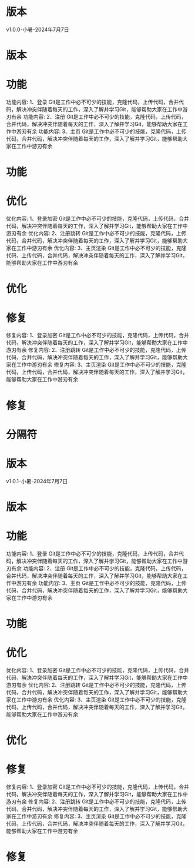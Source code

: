 # 版本
v1.0.0-小暑-2024年7月7日
# 版本
# 功能
功能内容: 1、登录 Git是工作中必不可少的技能，克隆代码，上传代码，合并代码，解决冲突伴随着每天的工作，深入了解并学习Git，能够帮助大家在工作中游刃有余
功能内容: 2、注册 Git是工作中必不可少的技能，克隆代码，上传代码，合并代码，解决冲突伴随着每天的工作，深入了解并学习Git，能够帮助大家在工作中游刃有余
功能内容: 3、主页 Git是工作中必不可少的技能，克隆代码，上传代码，合并代码，解决冲突伴随着每天的工作，深入了解并学习Git，能够帮助大家在工作中游刃有余
# 功能
# 优化
优化内容: 1、登录加密 Git是工作中必不可少的技能，克隆代码，上传代码，合并代码，解决冲突伴随着每天的工作，深入了解并学习Git，能够帮助大家在工作中游刃有余
优化内容: 2、注册跳转 Git是工作中必不可少的技能，克隆代码，上传代码，合并代码，解决冲突伴随着每天的工作，深入了解并学习Git，能够帮助大家在工作中游刃有余
优化内容: 3、主页渲染 Git是工作中必不可少的技能，克隆代码，上传代码，合并代码，解决冲突伴随着每天的工作，深入了解并学习Git，能够帮助大家在工作中游刃有余
# 优化
# 修复
修复内容: 1、登录加密 Git是工作中必不可少的技能，克隆代码，上传代码，合并代码，解决冲突伴随着每天的工作，深入了解并学习Git，能够帮助大家在工作中游刃有余
修复内容: 2、注册跳转 Git是工作中必不可少的技能，克隆代码，上传代码，合并代码，解决冲突伴随着每天的工作，深入了解并学习Git，能够帮助大家在工作中游刃有余
修复内容: 3、主页渲染 Git是工作中必不可少的技能，克隆代码，上传代码，合并代码，解决冲突伴随着每天的工作，深入了解并学习Git，能够帮助大家在工作中游刃有余
# 修复
# 分隔符
# 版本
v1.0.1-小暑-2024年7月7日
# 版本
# 功能
功能内容: 1、登录 Git是工作中必不可少的技能，克隆代码，上传代码，合并代码，解决冲突伴随着每天的工作，深入了解并学习Git，能够帮助大家在工作中游刃有余
功能内容: 2、注册 Git是工作中必不可少的技能，克隆代码，上传代码，合并代码，解决冲突伴随着每天的工作，深入了解并学习Git，能够帮助大家在工作中游刃有余
功能内容: 3、主页 Git是工作中必不可少的技能，克隆代码，上传代码，合并代码，解决冲突伴随着每天的工作，深入了解并学习Git，能够帮助大家在工作中游刃有余
# 功能
# 优化
优化内容: 1、登录加密 Git是工作中必不可少的技能，克隆代码，上传代码，合并代码，解决冲突伴随着每天的工作，深入了解并学习Git，能够帮助大家在工作中游刃有余
优化内容: 2、注册跳转 Git是工作中必不可少的技能，克隆代码，上传代码，合并代码，解决冲突伴随着每天的工作，深入了解并学习Git，能够帮助大家在工作中游刃有余
优化内容: 3、主页渲染 Git是工作中必不可少的技能，克隆代码，上传代码，合并代码，解决冲突伴随着每天的工作，深入了解并学习Git，能够帮助大家在工作中游刃有余
# 优化
# 修复
修复内容: 1、登录加密 Git是工作中必不可少的技能，克隆代码，上传代码，合并代码，解决冲突伴随着每天的工作，深入了解并学习Git，能够帮助大家在工作中游刃有余
修复内容: 2、注册跳转 Git是工作中必不可少的技能，克隆代码，上传代码，合并代码，解决冲突伴随着每天的工作，深入了解并学习Git，能够帮助大家在工作中游刃有余
修复内容: 3、主页渲染 Git是工作中必不可少的技能，克隆代码，上传代码，合并代码，解决冲突伴随着每天的工作，深入了解并学习Git，能够帮助大家在工作中游刃有余
# 修复